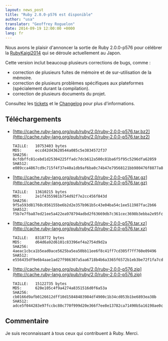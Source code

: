 ```yaml
---
layout: news_post
title: "Ruby 2.0.0-p576 est disponible"
author: "usa"
translator: "Geoffrey Roguelon"
date: 2014-09-19 12:00:00 +0000
lang: fr
---
```


Nous avons le plaisir d'annoncer la sortie de Ruby 2.0.0-p576 pour célébrer la
[RubyKaigi2014](http://rubykaigi.org/2014) qui se déroule actuellement au Japon.

Cette version inclut beaucoup plusieurs corrections de bugs, comme :
* correction de plusieurs fuites de mémoire et de sur-utilisation de la mémoire.
* correction de plusieurs problèmes spécifiques aux plateformes (spécialement durant la compilation).
* correction de plusieurs documents du projet.

Consultez les [tickets](https://bugs.ruby-lang.org/projects/ruby-200/issues?set_filter=1&amp;status_id=5)
et le [Changelog](http://svn.ruby-lang.org/repos/ruby/tags/v2_0_0_576/ChangeLog) pour plus d'informations.

## Téléchargements

* [http://cache.ruby-lang.org/pub/ruby/2.0/ruby-2.0.0-p576.tar.bz2](http://cache.ruby-lang.org/pub/ruby/2.0/ruby-2.0.0-p576.tar.bz2)

      TAILLE:   10753403 bytes
      MD5:      eccd42d43620544a085c5e3834572f37
      SHA256:   8cfdbffc81cebd1d25304225ffadc7dcb612a500c81ba6f5f95c5296dfa62059
      SHA512:   e089cca4867cd9c715f4f37e40a1db9af6ba0c74b47e79568121bb980476f8877a87ccb848b973381edb4667c0c73165f5e1761f60db839e67f6326302dbd864

* [http://cache.ruby-lang.org/pub/ruby/2.0/ruby-2.0.0-p576.tar.gz](http://cache.ruby-lang.org/pub/ruby/2.0/ruby-2.0.0-p576.tar.gz)

      TAILLE:   13610215 bytes
      MD5:      2e1f4355981b754d92f7e2cc456f843d
      SHA256:   9f5a593d81768c856155be6b2d2e357b961b5c43e04ba54c1ee511987fac2b66
      SHA512:   f5b7e7fba87ed21ee5a422ea978794adbd2f63669db7c361cec3698b3ebba2e95fc113791de2e22513bbe23c5fecc0605d1b76cadb0e714162a2c0e94cbd77b9

* [http://cache.ruby-lang.org/pub/ruby/2.0/ruby-2.0.0-p576.tar.xz](http://cache.ruby-lang.org/pub/ruby/2.0/ruby-2.0.0-p576.tar.xz)

      TAILLE:   8318772 bytes
      MD5:      d64d6a92d6101c83396ef4a2754d9d2a
      SHA256:   4aeac1cbca1b5ead0ace5625ba5ea50bb11ee6f8c41ff7cd305f7ff760e09496
      SHA512:   e556435df9e6b4aae1ad27f986307a5aa6718b4b6a3365f6572b1eb3be72f1fa7cdda3cf5b9c142b878617770497ea2660595f505d1fe6924dcffacb5ccabecf

* [http://cache.ruby-lang.org/pub/ruby/2.0/ruby-2.0.0-p576.zip](http://cache.ruby-lang.org/pub/ruby/2.0/ruby-2.0.0-p576.zip)

      TAILLE:   15122735 bytes
      MD5:      620e105c4f9a4274a8351516d0f6a53a
      SHA256:   cb0166d9afb0126612dff10d15848483984df4900c1b34cd053b1be6893ea38b
      SHA512:   adce5f044283e97fccbc80c770f999d20e366f7ee8e13782ca71490b5a16198ae0cdbc6df7419f085e2f7adea30552704141d37496cefcb9b147802b55d3ff82

## Commentaire

Je suis reconnaissant à tous ceux qui contribuent à Ruby.
Merci.
